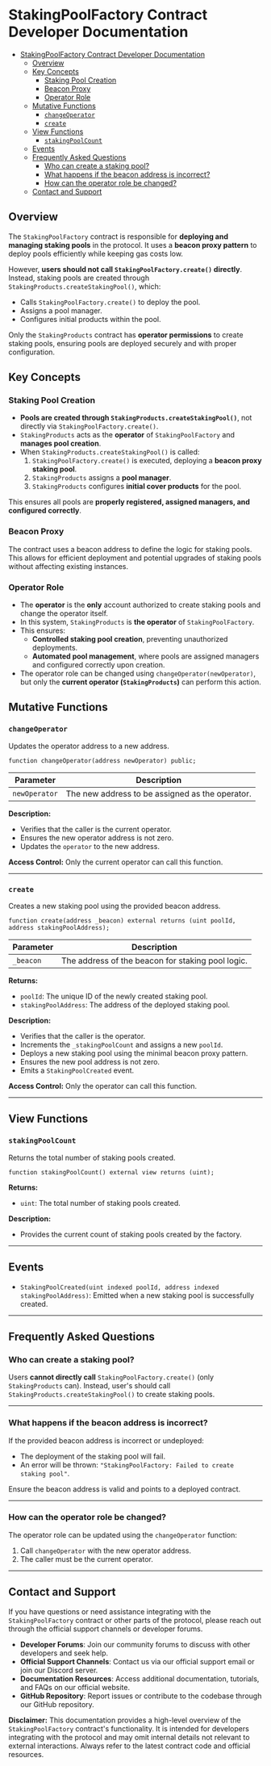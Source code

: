 # StakingPoolFactory Contract Developer Documentation

- [StakingPoolFactory Contract Developer Documentation](#stakingpoolfactory-contract-developer-documentation)
  - [Overview](#overview)
  - [Key Concepts](#key-concepts)
    - [Staking Pool Creation](#staking-pool-creation)
    - [Beacon Proxy](#beacon-proxy)
    - [Operator Role](#operator-role)
  - [Mutative Functions](#mutative-functions)
    - [`changeOperator`](#changeoperator)
    - [`create`](#create)
  - [View Functions](#view-functions)
    - [`stakingPoolCount`](#stakingpoolcount)
  - [Events](#events)
  - [Frequently Asked Questions](#frequently-asked-questions)
    - [Who can create a staking pool?](#who-can-create-a-staking-pool)
    - [What happens if the beacon address is incorrect?](#what-happens-if-the-beacon-address-is-incorrect)
    - [How can the operator role be changed?](#how-can-the-operator-role-be-changed)
  - [Contact and Support](#contact-and-support)

## Overview

The `StakingPoolFactory` contract is responsible for **deploying and managing staking pools** in the protocol. It uses a **beacon proxy pattern** to deploy pools efficiently while keeping gas costs low.

However, **users should not call `StakingPoolFactory.create()` directly**. Instead, staking pools are created through `StakingProducts.createStakingPool()`, which:

- Calls `StakingPoolFactory.create()` to deploy the pool.
- Assigns a pool manager.
- Configures initial products within the pool.

Only the `StakingProducts` contract has **operator permissions** to create staking pools, ensuring pools are deployed securely and with proper configuration.

## Key Concepts

### Staking Pool Creation

- **Pools are created through `StakingProducts.createStakingPool()`**, not directly via `StakingPoolFactory.create()`.
- `StakingProducts` acts as the **operator** of `StakingPoolFactory` and **manages pool creation**.
- When `StakingProducts.createStakingPool()` is called:
  1. `StakingPoolFactory.create()` is executed, deploying a **beacon proxy staking pool**.
  2. `StakingProducts` assigns a **pool manager**.
  3. `StakingProducts` configures **initial cover products** for the pool.

This ensures all pools are **properly registered, assigned managers, and configured correctly**.

### Beacon Proxy

The contract uses a beacon address to define the logic for staking pools. This allows for efficient deployment and potential upgrades of staking pools without affecting existing instances.

### Operator Role

- The **operator** is the **only** account authorized to create staking pools and change the operator itself.
- In this system, `StakingProducts` is **the operator** of `StakingPoolFactory`.
- This ensures:
  - **Controlled staking pool creation**, preventing unauthorized deployments.
  - **Automated pool management**, where pools are assigned managers and configured correctly upon creation.
- The operator role can be changed using `changeOperator(newOperator)`, but only the **current operator (`StakingProducts`)** can perform this action.

## Mutative Functions

### `changeOperator`

Updates the operator address to a new address.

```solidity
function changeOperator(address newOperator) public;
```

| Parameter     | Description                                     |
| ------------- | ----------------------------------------------- |
| `newOperator` | The new address to be assigned as the operator. |

**Description:**

- Verifies that the caller is the current operator.
- Ensures the new operator address is not zero.
- Updates the `operator` to the new address.

**Access Control:** Only the current operator can call this function.

---

### `create`

Creates a new staking pool using the provided beacon address.

```solidity
function create(address _beacon) external returns (uint poolId, address stakingPoolAddress);
```

| Parameter | Description                                       |
| --------- | ------------------------------------------------- |
| `_beacon` | The address of the beacon for staking pool logic. |

**Returns:**

- `poolId`: The unique ID of the newly created staking pool.
- `stakingPoolAddress`: The address of the deployed staking pool.

**Description:**

- Verifies that the caller is the operator.
- Increments the `_stakingPoolCount` and assigns a new `poolId`.
- Deploys a new staking pool using the minimal beacon proxy pattern.
- Ensures the new pool address is not zero.
- Emits a `StakingPoolCreated` event.

**Access Control:** Only the operator can call this function.

---

## View Functions

### `stakingPoolCount`

Returns the total number of staking pools created.

```solidity
function stakingPoolCount() external view returns (uint);
```

**Returns:**

- `uint`: The total number of staking pools created.

**Description:**

- Provides the current count of staking pools created by the factory.

---

## Events

- `StakingPoolCreated(uint indexed poolId, address indexed stakingPoolAddress)`: Emitted when a new staking pool is successfully created.

---

## Frequently Asked Questions

### Who can create a staking pool?

Users **cannot directly call** `StakingPoolFactory.create()` (only `StakingProducts` can). Instead, user's should call `StakingProducts.createStakingPool()` to create staking pools.

---

### What happens if the beacon address is incorrect?

If the provided beacon address is incorrect or undeployed:

- The deployment of the staking pool will fail.
- An error will be thrown: `"StakingPoolFactory: Failed to create staking pool"`.

Ensure the beacon address is valid and points to a deployed contract.

---

### How can the operator role be changed?

The operator role can be updated using the `changeOperator` function:

1. Call `changeOperator` with the new operator address.
2. The caller must be the current operator.

---

## Contact and Support

If you have questions or need assistance integrating with the `StakingPoolFactory` contract or other parts of the protocol, please reach out through the official support channels or developer forums.

- **Developer Forums**: Join our community forums to discuss with other developers and seek help.
- **Official Support Channels**: Contact us via our official support email or join our Discord server.
- **Documentation Resources**: Access additional documentation, tutorials, and FAQs on our official website.
- **GitHub Repository**: Report issues or contribute to the codebase through our GitHub repository.

**Disclaimer:** This documentation provides a high-level overview of the `StakingPoolFactory` contract's functionality. It is intended for developers integrating with the protocol and may omit internal details not relevant to external interactions. Always refer to the latest contract code and official resources.
